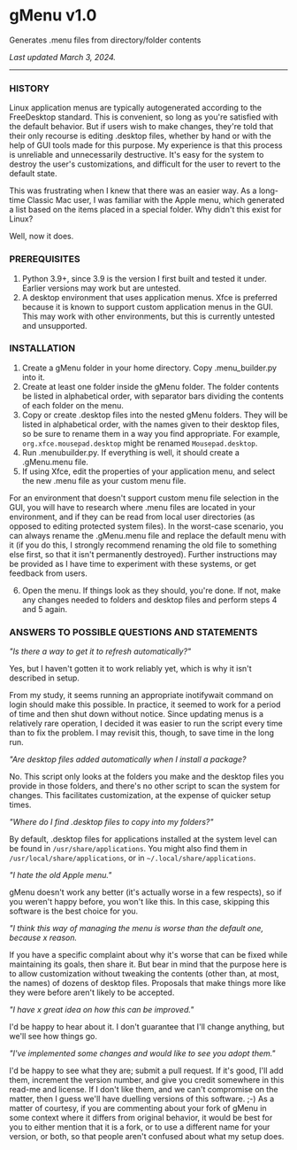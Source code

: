 # gMenu v1.0
Generates .menu files from directory/folder contents

*Last updated March 3, 2024.*
___

### HISTORY ###
Linux application menus are typically autogenerated according to the FreeDesktop standard. This is convenient, so long as you're satisfied with the default behavior. But if users wish to make changes, they're told that their only recourse is editing .desktop files, whether by hand or with the help of GUI tools made for this purpose. My experience is that this process is unreliable and unnecessarily destructive. It's easy for the system to destroy the user's customizations, and difficult for the user to revert to the default state.

This was frustrating when I knew that there was an easier way. As a long-time Classic Mac user, I was familiar with the Apple menu, which generated a list based on the items placed in a special folder. Why didn't this exist for Linux?

Well, now it does.

### PREREQUISITES ###
1. Python 3.9+, since 3.9 is the version I first built and tested it under. Earlier versions may work but are untested.
2. A desktop environment that uses application menus. Xfce is preferred because it is known to support custom application menus in the GUI. This may work with other environments, but this is currently untested and unsupported.

### INSTALLATION ###
1. Create a gMenu folder in your home directory. Copy .menu_builder.py into it.
2. Create at least one folder inside the gMenu folder. The folder contents be listed in alphabetical order, with separator bars dividing the contents of each folder on the menu.
3. Copy or create .desktop files into the nested gMenu folders. They will be listed in alphabetical order, with the names given to their desktop files, so be sure to rename them in a way you find appropriate. For example, `org.xfce.mousepad.desktop` might be renamed `Mousepad.desktop`.
4. Run .menubuilder.py. If everything is well, it should create a .gMenu.menu file.
5. If using Xfce, edit the properties of your application menu, and select the new .menu file as your custom menu file.

  For an environment that doesn't support custom menu file selection in the GUI, you will have to research where .menu files are located in your environment, and if they can be read from local user directories (as opposed to editing protected system files). In the worst-case scenario, you can always rename the .gMenu.menu file and replace the default menu with it (if you do this, I strongly recommend renaming the old file to something else first, so that it isn't permanently destroyed). Further instructions may be provided as I have time to experiment with these systems, or get feedback from users.

6. Open the menu. If things look as they should, you're done. If not, make any changes needed to folders and desktop files and perform steps 4 and 5 again.

### ANSWERS TO POSSIBLE QUESTIONS AND STATEMENTS ###

*"Is there a way to get it to refresh automatically?"*

Yes, but I haven't gotten it to work reliably yet, which is why it isn't described in setup.

From my study, it seems running an appropriate inotifywait command on login should make this possible. In practice, it seemed to work for a period of time and then shut down without notice. Since updating menus is a relatively rare operation, I decided it was easier to run the script every time than to fix the problem. I may revisit this, though, to save time in the long run.

*"Are desktop files added automatically when I install a package?*

No. This script only looks at the folders you make and the desktop files you provide in those folders, and there's no other script to scan the system for changes. This facilitates customization, at the expense of quicker setup times.

*"Where do I find .desktop files to copy into my folders?"*

By default, .desktop files for applications installed at the system level can be found in `/usr/share/applications`.  You might also find them in `/usr/local/share/applications`, or in `~/.local/share/applications`.

*"I hate the old Apple menu."*

gMenu doesn't work any better (it's actually worse in a few respects), so if you weren't happy before, you won't like this. In this case, skipping this software is the best choice for you.

*"I think this way of managing the menu is worse than the default one, because x reason.*

If you have a specific complaint about why it's worse that can be fixed while maintaining its goals, then share it. But bear in mind that the purpose here is to allow customization without tweaking the contents (other than, at most, the names) of dozens of desktop files. Proposals that make things more like they were before aren't likely to be accepted.

*"I have x great idea on how this can be improved."*

I'd be happy to hear about it. I don't guarantee that I'll change anything, but we'll see how things go.

*"I've implemented some changes and would like to see you adopt them."*

I'd be happy to see what they are; submit a pull request. If it's good, I'll add them, increment the version number, and give you credit somewhere in this read-me and license. If I don't like them, and we can't compromise on the matter, then I guess we'll have duelling versions of this software. ;-) As a matter of courtesy, if you are commenting about your fork of gMenu in some context where it differs from original behavior, it would be best for you to either mention that it is a fork, or to use a different name for your version, or both, so that people aren't confused about what my setup does.
